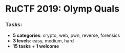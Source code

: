 # RuCTF 2019: Olymp Quals

### Tasks:

- **5 categories**: crypto, web, pwn, reverse, forensics
- **3 levels**: easy, medium, hard
- **15 tasks** + **1 welcome**
